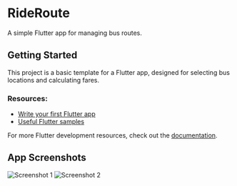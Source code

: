 # RideRoute

A simple Flutter app for managing bus routes.

## Getting Started

This project is a basic template for a Flutter app, designed for selecting bus locations and calculating fares.

### Resources:
- [Write your first Flutter app](https://docs.flutter.dev/get-started/codelab)
- [Useful Flutter samples](https://docs.flutter.dev/cookbook)

For more Flutter development resources, check out the [documentation](https://docs.flutter.dev/).



## App Screenshots

![Screenshot 1](https://github.com/xyz-hello/ride-route/blob/main/Screenshot_1747051067.png?raw=true)
![Screenshot 2](https://github.com/xyz-hello/ride-route/blob/main/Screenshot_1747051096.png?raw=true)

